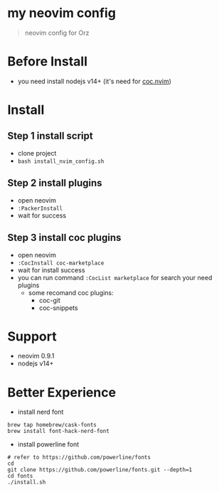 # my neovim config
> neovim config for Orz  

# Before Install
- you need install nodejs v14+ (it's need for [coc.nvim](https://github.com/neoclide/coc.nvim))

# Install
## Step 1 install script
- clone project
- `bash install_nvim_config.sh`
## Step 2 install plugins
- open neovim
- `:PackerInstall`
- wait for success
## Step 3 install coc plugins
- open neovim
- `:CocInstall coc-marketplace`
- wait for install success
- you can run command `:CocList marketplace` for search your need plugins
    - some recomand coc plugins:
        - coc-git
        - coc-snippets


# Support
- neovim 0.9.1
- nodejs v14+


# Better Experience
- install nerd font
```shell
brew tap homebrew/cask-fonts
brew install font-hack-nerd-font
```
- install powerline font
```shell
# refer to https://github.com/powerline/fonts
cd
git clone https://github.com/powerline/fonts.git --depth=1
cd fonts
./install.sh
```

